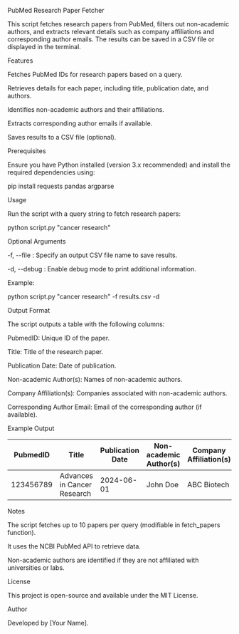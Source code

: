 PubMed Research Paper Fetcher

This script fetches research papers from PubMed, filters out non-academic authors, and extracts relevant details such as company affiliations and corresponding author emails. The results can be saved in a CSV file or displayed in the terminal.

Features

Fetches PubMed IDs for research papers based on a query.

Retrieves details for each paper, including title, publication date, and authors.

Identifies non-academic authors and their affiliations.

Extracts corresponding author emails if available.

Saves results to a CSV file (optional).

Prerequisites

Ensure you have Python installed (version 3.x recommended) and install the required dependencies using:

pip install requests pandas argparse

Usage

Run the script with a query string to fetch research papers:

python script.py "cancer research"

Optional Arguments

-f, --file : Specify an output CSV file name to save results.

-d, --debug : Enable debug mode to print additional information.

Example:

python script.py "cancer research" -f results.csv -d

Output Format

The script outputs a table with the following columns:

PubmedID: Unique ID of the paper.

Title: Title of the research paper.

Publication Date: Date of publication.

Non-academic Author(s): Names of non-academic authors.

Company Affiliation(s): Companies associated with non-academic authors.

Corresponding Author Email: Email of the corresponding author (if available).

Example Output

PubmedID  | Title                         | Publication Date | Non-academic Author(s) | Company Affiliation(s) | Corresponding Author Email
-----------|-------------------------------|------------------|------------------------|------------------------|---------------------------
123456789 | Advances in Cancer Research  | 2024-06-01      | John Doe               | ABC Biotech            | john.doe@example.com

Notes

The script fetches up to 10 papers per query (modifiable in fetch_papers function).

It uses the NCBI PubMed API to retrieve data.

Non-academic authors are identified if they are not affiliated with universities or labs.

License

This project is open-source and available under the MIT License.

Author

Developed by [Your Name].

